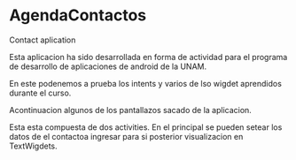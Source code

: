 # AgendaContactos
Contact aplication

Esta aplicacion ha sido desarrollada en forma de actividad para el programa de desarrollo de aplicaciones de android de la UNAM.

En este podenemos a prueba los intents y varios de lso wigdet aprendidos durante el curso.

Acontinuacion algunos de los pantallazos sacado de la aplicacion.

Esta esta compuesta de dos activities. En el principal se pueden setear los datos de el contactoa  ingresar para si posterior visualizacion en TextWigdets.

<img scr="C:\Users\josed\Downloads\WhatsApp Image 2021-09-06 at 6.32.22 PM">


